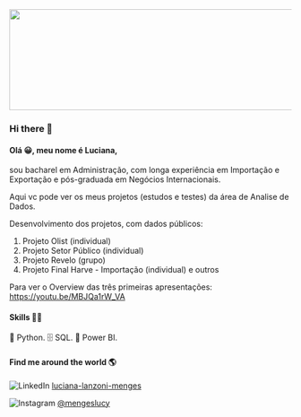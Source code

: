 <img src="https://user-images.githubusercontent.com/78648122/118824221-0c886980-b890-11eb-95d4-326ca450172e.jpg" width="950" height="180">

### Hi there 👋


#### Olá 😀, meu nome é Luciana, 

sou bacharel em Administração, com longa experiência em Importação e Exportação e pós-graduada em Negócios Internacionais.

Aqui vc pode ver os meus projetos (estudos e testes) da área de Analise de Dados.

Desenvolvimento dos projetos, com dados públicos:
1. Projeto Olist (individual)
2. Projeto Setor Público (individual)
3. Projeto Revelo (grupo)
4. Projeto Final Harve - Importação (individual) e outros

Para ver o Overview das três primeiras apresentações: https://youtu.be/MBJQa1rW_VA

#### Skills 👩‍💻

🐍 Python.
🗄 SQL.
🧮 Power BI.



#### Find me around the world 🌎  

![LinkedIn](https://img.shields.io/badge/linkedin-%230077B5.svg?style=for-the-badge&logo=linkedin&logoColor=white)
[luciana-lanzoni-menges](www.linkedin.com/in/luciana-lanzoni-menges)

![Instagram](https://img.shields.io/badge/Instagram-%23E4405F.svg?style=for-the-badge&logo=Instagram&logoColor=white)
[@mengeslucy](@mengeslucy) 



